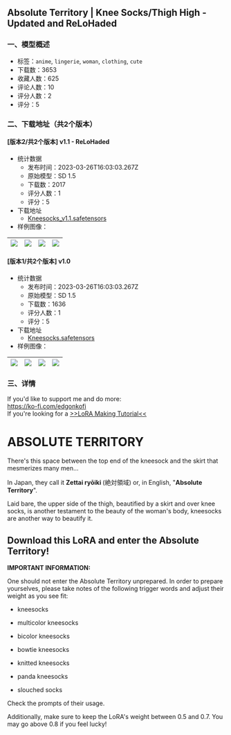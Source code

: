 ## Absolute Territory | Knee Socks/Thigh High - Updated and ReLoHaded
### 一、模型概述

- 标签：`anime`, `lingerie`, `woman`, `clothing`, `cute`
- 下载数：3653
- 收藏人数：625
- 评论人数：10
- 评分人数：2
- 评分：5

### 二、下载地址（共2个版本）

#### [版本2/共2个版本] v1.1 - ReLoHaded

- 统计数据
  - 发布时间：2023-03-26T16:03:03.267Z
  - 原始模型：SD 1.5
  - 下载数：2017
  - 评分人数：1
  - 评分：5
- 下载地址
  - [Kneesocks_v1.1.safetensors](https://civitai.com/api/download/models/29636)
- 样例图像：

| <img src="https://image.civitai.com/xG1nkqKTMzGDvpLrqFT7WA/e72e9b73-2ac7-4880-eb83-7c0e3daf0000/width=450/335285.jpeg" /> | <img src="https://image.civitai.com/xG1nkqKTMzGDvpLrqFT7WA/ae8880ef-c4b0-4c84-c6b4-611b5ba5da00/width=450/335284.jpeg" /> | <img src="https://image.civitai.com/xG1nkqKTMzGDvpLrqFT7WA/e263255d-83ab-46f8-6658-e25ff030b200/width=450/335283.jpeg" /> | <img src="https://image.civitai.com/xG1nkqKTMzGDvpLrqFT7WA/11e301cd-6a12-433d-be17-074c1924c400/width=450/335282.jpeg" /> |
| ---- | ---- | ---- | ---- |

#### [版本1/共2个版本] v1.0

- 统计数据
  - 发布时间：2023-03-26T16:03:03.267Z
  - 原始模型：SD 1.5
  - 下载数：1636
  - 评分人数：1
  - 评分：5
- 下载地址
  - [Kneesocks.safetensors](https://civitai.com/api/download/models/13915)
- 样例图像：

| <img src="https://image.civitai.com/xG1nkqKTMzGDvpLrqFT7WA/48df6395-b49a-4ad5-6c81-023cc3e3e000/width=450/135014.jpeg" /> | <img src="https://image.civitai.com/xG1nkqKTMzGDvpLrqFT7WA/ef39da6e-53ba-4579-6024-d49744d34800/width=450/135025.jpeg" /> | <img src="https://image.civitai.com/xG1nkqKTMzGDvpLrqFT7WA/1b0c3475-04ff-4660-8d0f-858d77075c00/width=450/135021.jpeg" /> | <img src="https://image.civitai.com/xG1nkqKTMzGDvpLrqFT7WA/b8dafe51-870a-4385-252b-a57adff60300/width=450/135024.jpeg" /> |
| ---- | ---- | ---- | ---- |


### 三、详情
<p>If you'd like to support me and do more:<br /><a target="_blank" rel="ugc" href="https://ko-fi.com/edgonkofi">https://ko-fi.com/edgonkofi</a><br />If you're looking for a <a target="_blank" rel="ugc" href="https://ko-fi.com/post/LoRA-Making-Tutorial-R6R3JEC2M">&gt;&gt;LoRA Making Tutorial&lt;&lt;</a></p><h1>ABSOLUTE TERRITORY</h1><p></p><p>There's this space between the top end of the kneesock and the skirt that mesmerizes many men...</p><p>In Japan, they call it <strong>Zettai ryōiki </strong>(絶対領域) or, in English, "<strong>Absolute Territory</strong>".</p><p>Laid bare, the upper side of the thigh, beautified by a skirt and over knee socks, is another testament to the beauty of the woman's body, kneesocks are another way to beautify it.</p><h2>Download this LoRA and enter the Absolute Territory!</h2><p></p><p><strong>IMPORTANT INFORMATION:</strong></p><p>One should not enter the Absolute Territory unprepared. In order to prepare yourselves, please take notes of the following trigger words and adjust their weight as you see fit:</p><ul><li><p>kneesocks</p></li><li><p>multicolor kneesocks</p></li><li><p>bicolor kneesocks</p></li><li><p>bowtie kneesocks</p></li><li><p>knitted kneesocks</p></li><li><p>panda kneesocks</p></li><li><p>slouched socks</p><p></p></li></ul><p>Check the prompts of their usage.</p><p></p><p>Additionally, make sure to keep the LoRA's weight between 0.5 and 0.7. You may go above 0.8 if you feel lucky!</p>
